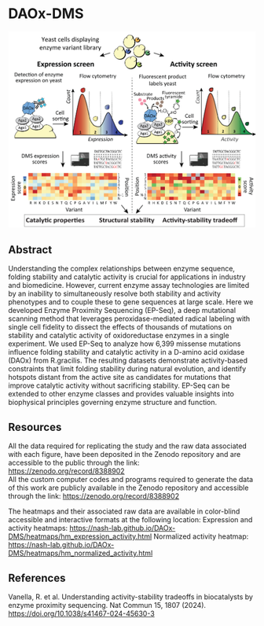 # DAOx-DMS

![Alt text](Fig1.png?raw=true "Title")

## Abstract 
Understanding the complex relationships between enzyme sequence, folding stability and catalytic activity is crucial for applications in industry and biomedicine. However, current enzyme assay technologies are limited by an inability to simultaneously resolve both stability and activity phenotypes and to couple these to gene sequences at large scale. Here we developed Enzyme Proximity Sequencing (EP-Seq), a deep mutational scanning method that leverages peroxidase-mediated radical labeling with single cell fidelity to dissect the effects of thousands of mutations on stability and catalytic activity of oxidoreductase enzymes in a single experiment. We used EP-Seq to analyze how 6,399 missense mutations influence folding stability and catalytic activity in a D-amino acid oxidase (DAOx) from R.gracilis. The resulting datasets demonstrate activity-based constraints that limit folding stability during natural evolution, and identify hotspots distant from the active site as candidates for mutations that improve catalytic activity without sacrificing stability. EP-Seq can be extended to other enzyme classes and provides valuable insights into biophysical principles governing enzyme structure and function.

## Resources
All the data required for replicating the study and the raw data associated with each figure, have been deposited in the Zenodo repository and are accessible to the public through the link: https://zenodo.org/record/8388902  
All the custom computer codes and programs required to generate the data of this work are publicly available in the Zenodo repository and accessible through the link: https://zenodo.org/record/8388902

The heatmaps and their associated raw data are available in color-blind accessible and interactive formats at the following location: 
Expression and activity heatmaps: https://nash-lab.github.io/DAOx-DMS/heatmaps/hm_expression_activity.html
Normalized activity heatmap: https://nash-lab.github.io/DAOx-DMS/heatmaps/hm_normalized_activity.html

## References
Vanella, R. et al. Understanding activity-stability tradeoffs in biocatalysts by enzyme proximity sequencing. Nat Commun 15, 1807 (2024). https://doi.org/10.1038/s41467-024-45630-3
